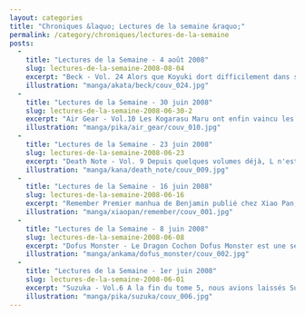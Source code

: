 ```yaml
---
layout: categories
title: "Chroniques &laquo; Lectures de la semaine &raquo;"
permalink: /category/chroniques/lectures-de-la-semaine
posts:
  -
    title: "Lectures de la Semaine - 4 août 2008"
    slug: lectures-de-la-semaine-2008-08-04
    excerpt: "Beck - Vol. 24 Alors que Koyuki dort difficilement dans son lit avec une forte fièvre, Ruisuke le convoque à l'étang de pêche pour qu'il explique au groupe pourquoi il a rencontré en secret leur pire ennemi du moment : Ran. En effet, suite à la nouvelle de la signature de Beck (Mongolian Chop Squad) avec la mythique maison de disques anglaise Naff"
    illustration: "manga/akata/beck/couv_024.jpg"
  -
    title: "Lectures de la Semaine - 30 juin 2008"
    slug: lectures-de-la-semaine-2008-06-30-2
    excerpt: "Air Gear - Vol.10 Les Kogarasu Maru ont enfin vaincu les Behemoths après une série de combats acharnés. Ils rentrent sur leurs territoires en héros et commencent à réfléchir à installer une base permanente pour assurer la protection de leur zone. Une rencontre très inattendue avec le propriétaire de la boutique mythique du Grand Slum (voir le"
    illustration: "manga/pika/air_gear/couv_010.jpg"
  -
    title: "Lectures de la Semaine - 23 juin 2008"
    slug: lectures-de-la-semaine-2008-06-23
    excerpt: "Death Note - Vol. 9 Depuis quelques volumes déjà, L n'est plus. Light Yagami a dès l'ors pris sa place et livre un combat intellectuel acharné avec ses successeurs : Mello et Near. Alors que les ténors des mafias et le Président des Etats-Unis d'Amérique ont été éliminés par Kira, le pays déclare alors reconnaître l'autorité de ce dieu en devenir"
    illustration: "manga/kana/death_note/couv_009.jpg"
  -
    title: "Lectures de la Semaine - 16 juin 2008"
    slug: lectures-de-la-semaine-2008-06-16
    excerpt: "Remember Premier manhua de Benjamin publié chez Xiao Pan, Remember change radicalement la donne par rapport à Orange, autre titre de l'auteur chroniqué précédemment. Remember traite du monde de la bande dessinée chinoise, de la dérive des éditeurs mais aussi et surtout d'amour. Le scénario nous emmène dans le quotidien de deux jeunes chinois"
    illustration: "manga/xiaopan/remember/couv_001.jpg"
  -
    title: "Lectures de la Semaine - 8 juin 2008"
    slug: lectures-de-la-semaine-2008-06-08
    excerpt: "Dofus Monster - Le Dragon Cochon Dofus Monster est une série de one shot tirée du jeu Dofus dont chaque volume est réalisé par un dessinateur différent. Ce deuxième volume est dédié au Dragon Cochon, un dieu facétieux vénéré par ses pairs et très dangereux pour les autres. Gilles Aris, l'auteur, a choisi de nous emmener dans le quotidien de cet"
    illustration: "manga/ankama/dofus_monster/couv_002.jpg"
  -
    title: "Lectures de la Semaine - 1er juin 2008"
    slug: lectures-de-la-semaine-2008-06-01
    excerpt: "Suzuka - Vol.6 A la fin du tome 5, nous avions laissés Suzuka et Yamato chez les parents de ce dernier juste après que Suzuka ait étonnamment accepté d'aller voir les lucioles. Le volume 6 débute donc sur ce presque-rendez-vous entre les deux lycéens. Alors que Yamato rejoue la déclaration qu'il avait prévu pour son premier amour dans la même"
    illustration: "manga/pika/suzuka/couv_006.jpg"
---
```



